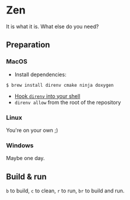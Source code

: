 # Zen

It is what it is. What else do you need?

## Preparation

### MacOS

- Install dependencies:
```
$ brew install direnv cmake ninja doxygen
```
- [Hook `direnv` into your shell](https://direnv.net/docs/hook.html)
- `direnv allow` from the root of the repository

### Linux

You're on your own ;)

### Windows

Maybe one day.

## Build & run

`b` to build, `c` to clean, `r` to run, `br` to build and run.
